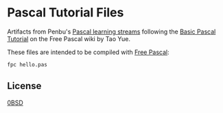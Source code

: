 # Pascal Tutorial Files

Artifacts from Penbu's [Pascal learning streams][] following the [Basic Pascal Tutorial][] on the Free Pascal wiki by Tao Yue.

[Pascal learning streams]: https://www.youtube.com/playlist?list=PLNMaWutZ8vfPcLW0us0KlRTZqtSihZoxZ
[Basic Pascal Tutorial]: https://wiki.freepascal.org/Basic_Pascal_Tutorial

These files are intended to be compiled with [Free Pascal]:

```sh
fpc hello.pas
```

[Free Pascal]: https://www.freepascal.org/

## License

[0BSD](./LICENSE.txt)
